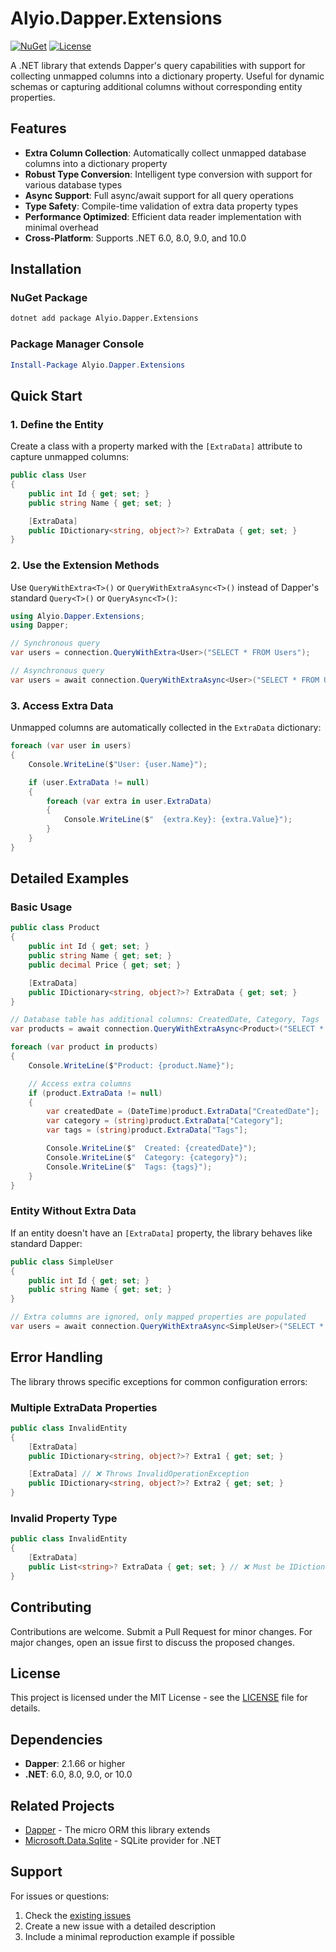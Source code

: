 # Alyio.Dapper.Extensions

[![NuGet](https://img.shields.io/nuget/v/Alyio.Dapper.Extensions.svg)](https://www.nuget.org/packages/Alyio.Dapper.Extensions)
[![License](https://img.shields.io/badge/license-MIT-blue.svg)](LICENSE)

A .NET library that extends Dapper's query capabilities with support for collecting unmapped columns into a dictionary property. Useful for dynamic schemas or capturing additional columns without corresponding entity properties.

## Features

-   **Extra Column Collection**: Automatically collect unmapped database columns into a dictionary property
-   **Robust Type Conversion**: Intelligent type conversion with support for various database types
-   **Async Support**: Full async/await support for all query operations
-   **Type Safety**: Compile-time validation of extra data property types
-   **Performance Optimized**: Efficient data reader implementation with minimal overhead
-   **Cross-Platform**: Supports .NET 6.0, 8.0, 9.0, and 10.0

## Installation

### NuGet Package

```bash
dotnet add package Alyio.Dapper.Extensions
```

### Package Manager Console

```powershell
Install-Package Alyio.Dapper.Extensions
```

## Quick Start

### 1. Define the Entity

Create a class with a property marked with the `[ExtraData]` attribute to capture unmapped columns:

```csharp
public class User
{
    public int Id { get; set; }
    public string Name { get; set; }

    [ExtraData]
    public IDictionary<string, object?>? ExtraData { get; set; }
}
```

### 2. Use the Extension Methods

Use `QueryWithExtra<T>()` or `QueryWithExtraAsync<T>()` instead of Dapper's standard `Query<T>()` or `QueryAsync<T>()`:

```csharp
using Alyio.Dapper.Extensions;
using Dapper;

// Synchronous query
var users = connection.QueryWithExtra<User>("SELECT * FROM Users");

// Asynchronous query
var users = await connection.QueryWithExtraAsync<User>("SELECT * FROM Users");
```

### 3. Access Extra Data

Unmapped columns are automatically collected in the `ExtraData` dictionary:

```csharp
foreach (var user in users)
{
    Console.WriteLine($"User: {user.Name}");

    if (user.ExtraData != null)
    {
        foreach (var extra in user.ExtraData)
        {
            Console.WriteLine($"  {extra.Key}: {extra.Value}");
        }
    }
}
```

## Detailed Examples

### Basic Usage

```csharp
public class Product
{
    public int Id { get; set; }
    public string Name { get; set; }
    public decimal Price { get; set; }

    [ExtraData]
    public IDictionary<string, object?>? ExtraData { get; set; }
}

// Database table has additional columns: CreatedDate, Category, Tags
var products = await connection.QueryWithExtraAsync<Product>("SELECT * FROM Products");

foreach (var product in products)
{
    Console.WriteLine($"Product: {product.Name}");

    // Access extra columns
    if (product.ExtraData != null)
    {
        var createdDate = (DateTime)product.ExtraData["CreatedDate"];
        var category = (string)product.ExtraData["Category"];
        var tags = (string)product.ExtraData["Tags"];

        Console.WriteLine($"  Created: {createdDate}");
        Console.WriteLine($"  Category: {category}");
        Console.WriteLine($"  Tags: {tags}");
    }
}
```

### Entity Without Extra Data

If an entity doesn't have an `[ExtraData]` property, the library behaves like standard Dapper:

```csharp
public class SimpleUser
{
    public int Id { get; set; }
    public string Name { get; set; }
}

// Extra columns are ignored, only mapped properties are populated
var users = await connection.QueryWithExtraAsync<SimpleUser>("SELECT * FROM Users");
```

## Error Handling

The library throws specific exceptions for common configuration errors:

### Multiple ExtraData Properties

```csharp
public class InvalidEntity
{
    [ExtraData]
    public IDictionary<string, object?>? Extra1 { get; set; }

    [ExtraData] // ❌ Throws InvalidOperationException
    public IDictionary<string, object?>? Extra2 { get; set; }
}
```

### Invalid Property Type

```csharp
public class InvalidEntity
{
    [ExtraData]
    public List<string>? ExtraData { get; set; } // ❌ Must be IDictionary<string, object?>
}
```

## Contributing

Contributions are welcome. Submit a Pull Request for minor changes. For major changes, open an issue first to discuss the proposed changes.

## License

This project is licensed under the MIT License - see the [LICENSE](LICENSE) file for details.

## Dependencies

-   **Dapper**: 2.1.66 or higher
-   **.NET**: 6.0, 8.0, 9.0, or 10.0

## Related Projects

-   [Dapper](https://github.com/DapperLib/Dapper) - The micro ORM this library extends
-   [Microsoft.Data.Sqlite](https://github.com/dotnet/efcore) - SQLite provider for .NET

## Support

For issues or questions:

1. Check the [existing issues](https://github.com/looogos/Alyio.Dapper.Extensions/issues)
2. Create a new issue with a detailed description
3. Include a minimal reproduction example if possible
